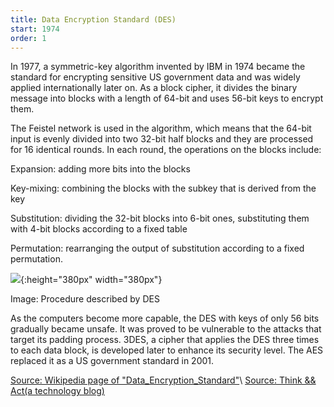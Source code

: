 ```yaml
---
title: Data Encryption Standard (DES)
start: 1974
order: 1
---
```


In 1977, a symmetric-key algorithm invented by IBM in 1974 became the standard for encrypting sensitive US government data and was widely applied internationally later on. As a block cipher, it divides the binary message into blocks with a length of 64-bit and uses 56-bit keys to encrypt them. 

The Feistel network is used in the algorithm, which means that the 64-bit input is evenly divided into two 32-bit half blocks and they are processed for 16 identical rounds. In each round, the operations on the blocks include:

Expansion: adding more bits into the blocks

Key-mixing: combining the blocks with the subkey that is derived from the key

Substitution: dividing the 32-bit blocks into 6-bit ones, substituting them with 4-bit blocks according to a fixed table

Permutation: rearranging the output of substitution according to a fixed permutation. 

![](https://gblobscdn.gitbook.com/assets%2F-LcH-QVg6rYxTtCdeD1x%2F-Lnvz31vIYnJQRresaDe%2F-Lnvz3zcSRpAj0WiA1di%2Fdes_structure.jpg?alt=media){:height="380px" width="380px"}

Image: Procedure described by DES

As the computers become more capable, the DES with keys of only 56 bits gradually became unsafe. It was proved to be vulnerable to the attacks that target its padding process. 3DES, a cipher that applies the DES three times to each data block, is developed later to enhance its security level. The AES replaced it as a US government standard in 2001. 

[Source: Wikipedia page of "Data_Encryption_Standard"](https://en.wikipedia.org/wiki/Data_Encryption_Standard)\\
[Source: Think && Act(a technology blog)](https://kysonlok.gitbook.io/blog/cryptography/data_encryption_standard)
